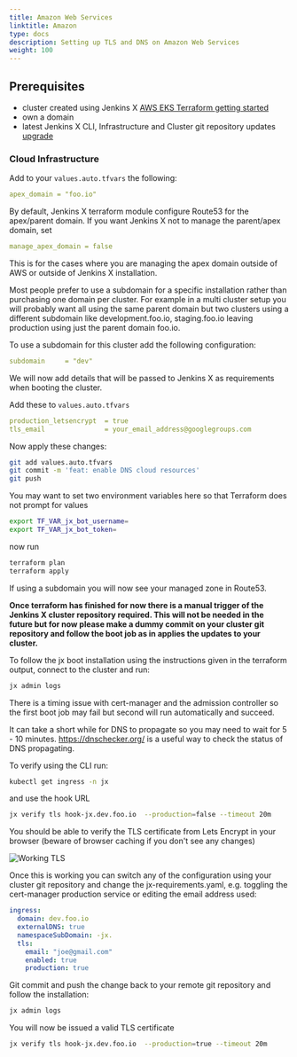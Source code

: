 ```yaml
---
title: Amazon Web Services
linktitle: Amazon
type: docs
description: Setting up TLS and DNS on Amazon Web Services
weight: 100
---
```


## Prerequisites

- cluster created using Jenkins X [AWS EKS Terraform getting started](/v3/admin/platform/eks/)
- own a domain
- latest Jenkins X CLI, Infrastructure and Cluster git repository updates [upgrade](/v3/guides/upgrade)

### Cloud Infrastructure

Add to your `values.auto.tfvars` the following:

```yaml
apex_domain = "foo.io"
```

By default, Jenkins X terraform module configure Route53 for the apex/parent domain.
If you want Jenkins X not to manage the parent/apex domain, set

```yaml
manage_apex_domain = false
```

This is for the cases where you are managing the apex domain outside of AWS or outside of Jenkins X installation.

Most people prefer to use a subdomain for a specific installation rather than purchasing one domain per cluster. For example in a multi cluster setup you will probably want all using the same parent domain but two clusters using a different subdomain like development.foo.io, staging.foo.io leaving production using just the parent domain foo.io.

To use a subdomain for this cluster add the following configuration:

```yaml
subdomain     = "dev"
```

We will now add details that will be passed to Jenkins X as requirements when booting the cluster.

Add these to `values.auto.tfvars`

```yaml
production_letsencrypt  = true
tls_email               = your_email_address@googlegroups.com
```

Now apply these changes:

```bash
git add values.auto.tfvars
git commit -m 'feat: enable DNS cloud resources'
git push
```

You may want to set two environment variables here so that Terraform does not prompt for values

```bash
export TF_VAR_jx_bot_username=
export TF_VAR_jx_bot_token=
```

now run

```bash
terraform plan
terraform apply
```

If using a subdomain you will now see your managed zone in Route53.

**Once terraform has finished for now there is a manual trigger of the Jenkins X cluster repository required. This will not be needed in the future but for now please make a dummy commit on your cluster git repository and follow the boot job as in applies the updates to your cluster.**

To follow the jx boot installation using the instructions given in the terraform output, connect to the cluster and run:

```bash
jx admin logs
```

There is a timing issue with cert-manager and the admission controller so the first boot job may fail but second will run automatically and succeed.

It can take a short while for DNS to propagate so you may need to wait for 5 - 10 minutes. https://dnschecker.org/ is a useful way to check the status of DNS propagating.

To verify using the CLI run:

```bash
kubectl get ingress -n jx
```

and use the hook URL

```bash
jx verify tls hook-jx.dev.foo.io  --production=false --timeout 20m
```

You should be able to verify the TLS certificate from Lets Encrypt in your browser (beware of browser caching if you don't see any changes)

![Working TLS](/images/v3/working_tls.png)

Once this is working you can switch any of the configuration using your cluster git repository and change the jx-requirements.yaml, e.g. toggling the cert-manager production service or editing the email address used:

```yaml
ingress:
  domain: dev.foo.io
  externalDNS: true
  namespaceSubDomain: -jx.
  tls:
    email: "joe@gmail.com"
    enabled: true
    production: true
```

Git commit and push the change back to your remote git repository and follow the installation:

```bash
jx admin logs
```

You will now be issued a valid TLS certificate

```bash
jx verify tls hook-jx.dev.foo.io  --production=true --timeout 20m
```
